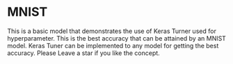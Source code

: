 # MNIST
This is a basic model that demonstrates the use of Keras Turner used for hyperparameter. This is the best accuracy that can be attained by an MNIST model.
Keras Tuner can be implemented to any model for getting the best accuracy. 
Please Leave a star if you like the concept.
